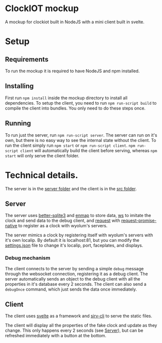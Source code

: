 # ClockIOT mockup
A mockup for clockiot built in NodeJS with a mini client built in svelte.

# Setup

## Requirements
To run the mockup it is required to have NodeJS and npm installed.

## Installing
First run `npm install` inside the mockup directory to install all dependencies. To setup the client, you need to run `npm run-script build` to compile the client into bundles. You only need to do these steps once.

## Running
To run just the server, run `npm run-script server`. The server can run on it's own, but there is no easy way to see the internal state without the client. To run the client simply run `npm start` or `npm run-script client`. `npm run-script client` will automatically build the client before serving, whereas `npm start` will only serve the client folder.

# Technical details.
The server is in the [server folder](./server) and the client is in the [src folder](./src).

## Server
The server uses [better-sqlite3](https://github.com/JoshuaWise/better-sqlite) and [enmap](https://github.com/eslachance/enmap) to store data, [ws](https://github.com/websockets/ws) to imitate the clock and send data to the debug client, and [request](https://github.com/request/request) with [request-promise-native](https://github.com/request/request-promise-native) to register as a clock with wyolum's servers.

The server mimics a clock by registering itself with wyolum's servers with it's own localip. By default it is localhost:81, but you can modify the [settings.json](./server/settings.json) file to change it's localip, port, faceplates, and displays.

### Debug mechanism
The client connects to the server by sending a simple `debug` message through the websocket connection, registering it as a debug client. The server automatically sends an object to the debug client with all the properties in it's database every 2 seconds. The client can also send a `debugOnce` command, which just sends the data once immediately.

## Client
The client uses [svelte](https://svelte.dev) as a framework and [sirv-cli](https://github.com/lukeed/sirv) to serve the static files.

The client will display all the properties of the fake clock and update as they change. This only happens every 2 seconds (see [Server](#server)), but can be refreshed immediately with a button at the bottom.